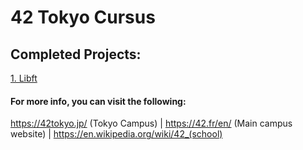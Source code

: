 # 42 Tokyo Cursus

## Completed Projects:

[1. Libft](https://github.com/LucasHlmn/School_42_Cursus/libft)

#### For more info, you can visit the following:
	
https://42tokyo.jp/ (Tokyo Campus)   |    https://42.fr/en/ (Main campus website) | https://en.wikipedia.org/wiki/42_(school)
